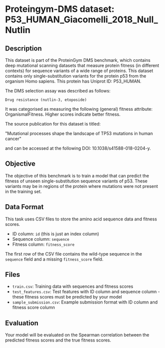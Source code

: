 
# Proteingym-DMS dataset: P53_HUMAN_Giacomelli_2018_Null_Nutlin

## Description

This dataset is part of the ProteinGym DMS benchmark, which contains deep mutational scanning datasets that measure
protein fitness (in different contexts) for sequence variants of a wide range of proteins. This dataset contains
only single-substitution variants for the protein p53 from the organism Homo sapiens. This protein has Uniprot ID: P53_HUMAN. 

The DMS selection assay was described as follows: 

    Drug resistance (nutlin-3, etoposide)

It was categorised as measuring the following (general) fitness attribute: OrganismalFitness. Higher scores indicate better fitness.

The source publication for this dataset is titled: 

"Mutational processes shape the landscape of TP53 mutations in human cancer"

and can be accessed at the following DOI: 10.1038/s41588-018-0204-y.

## Objective

The objective of this benchmark is to train a model that can predict the fitness of unseen single-substitution sequence variants of p53.
These variants may be in regions of the protein where mutations were not present in the training set.

## Data Format

This task uses CSV files to store the amino acid sequence data and fitness scores.
- ID column: `id` (this is just an index column)
- Sequence column: `sequence`
- Fitness column: `fitness_score`

The first row of the CSV file contains the wild-type sequence in the `sequence` field and a missing `fitness_score` field.

## Files

- `train.csv`: Training data with sequences and fitness scores
- `test_features.csv`: Test features with ID column and sequence column - these fitness scores must be predicted by your model
- `sample_submission.csv`: Example submission format with ID column and fitness score column

## Evaluation

Your model will be evaluated on the Spearman correlation between the predicted fitness scores and the true fitness scores.
